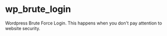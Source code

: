 # wp_brute_login
Wordpress Brute Force Login. This happens when you don't pay attention to website security.


